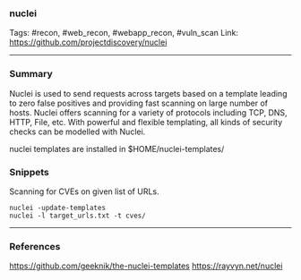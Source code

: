 ### nuclei
Tags: #recon, #web_recon, #webapp_recon, #vuln_scan
Link: https://github.com/projectdiscovery/nuclei

---
### Summary

Nuclei is used to send requests across targets based on a template leading to zero false positives and providing fast scanning on large number of hosts. Nuclei offers scanning for a variety of protocols including TCP, DNS, HTTP, File, etc. With powerful and flexible templating, all kinds of security checks can be modelled with Nuclei.

nuclei templates are installed in $HOME/nuclei-templates/

### Snippets
Scanning for CVEs on given list of URLs.
```
nuclei -update-templates
nuclei -l target_urls.txt -t cves/

```

---

### References
https://github.com/geeknik/the-nuclei-templates
https://rayvyn.net/nuclei